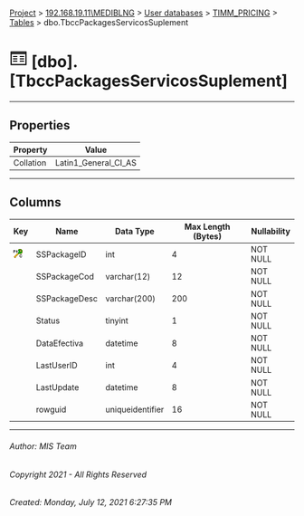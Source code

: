 #### 

[Project](../../../../index.md) > [192.168.19.11\\MEDIBLNG](../../../index.md) > [User databases](../../index.md) > [TIMM_PRICING](../index.md) > [Tables](Tables.md) > dbo.TbccPackagesServicosSuplement

# ![Tables](../../../../Images/Table32.png) [dbo].[TbccPackagesServicosSuplement]

---

## <a name="#properties"></a>Properties

| Property | Value |
|---|---|
| Collation | Latin1_General_CI_AS |


---

## <a name="#columns"></a>Columns

| Key | Name | Data Type | Max Length (Bytes) | Nullability |
|---|---|---|---|---|
| [![Cluster Primary Key PK_TbccPackagesServicosSuplement: SSPackageID](../../../../Images/pkcluster.png)](#indexes) | SSPackageID | int | 4 | NOT NULL |
|  | SSPackageCod | varchar(12) | 12 | NOT NULL |
|  | SSPackageDesc | varchar(200) | 200 | NOT NULL |
|  | Status | tinyint | 1 | NOT NULL |
|  | DataEfectiva | datetime | 8 | NOT NULL |
|  | LastUserID | int | 4 | NOT NULL |
|  | LastUpdate | datetime | 8 | NOT NULL |
|  | rowguid | uniqueidentifier | 16 | NOT NULL |


---

###### Author:  MIS Team

###### Copyright 2021 - All Rights Reserved

###### Created: Monday, July 12, 2021 6:27:35 PM

